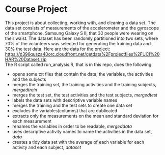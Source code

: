 # Course Project
This project is about collecting, working with, and cleaning a data set.
The data set consists of measurements of the accelerometer and the gyroscope of the smartphone, Samsung Galaxy S II, that 30 people were wearing on their waist. The dataset has been randomly partitioned into two sets, where 70% of the volunteers was selected for generating the training data and 30% the test data. 
Here are the data for the project:  
https://d396qusza40orc.cloudfront.net/getdata%2Fprojectfiles%2FUCI%20HAR%20Dataset.zip <br /> 
The R script called run_analysis.R, that is in this repo, does the following:
* opens some txt files that contain the data, the variables, the activities and the subjects
* merges the training set, the training activities and the training subjects, _mergedtrain_ 
* merges the test set, the test activities and the test subjects, _mergedtest_
* labels the data sets with descriptive variable names
* merges the training and the test sets to create one data set
* excludes the variables(columns) that are dublicated
* extracts only the measurements on the mean and standard deviation for each measurement
* renames the variables in order to be readable, _mergeddata_
* uses descriptive activity names to name the activities in the data set, _data_
* creates a tidy data set with the average of each variable for each activity and each subject, _dataset_
